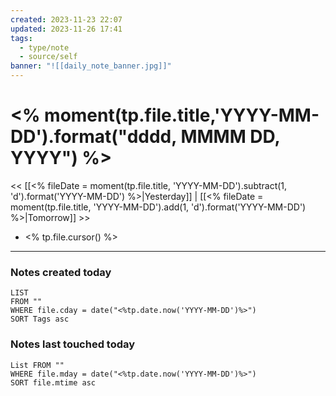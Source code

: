 ```yaml
---
created: 2023-11-23 22:07
updated: 2023-11-26 17:41
tags:
  - type/note
  - source/self
banner: "![[daily_note_banner.jpg]]"
---
```

# <% moment(tp.file.title,'YYYY-MM-DD').format("dddd, MMMM DD, YYYY") %>

<< [[<% fileDate = moment(tp.file.title, 'YYYY-MM-DD').subtract(1, 'd').format('YYYY-MM-DD') %>|Yesterday]] | [[<% fileDate = moment(tp.file.title, 'YYYY-MM-DD').add(1, 'd').format('YYYY-MM-DD') %>|Tomorrow]] >>

- <% tp.file.cursor() %>

---

### Notes created today
```dataview
LIST
FROM "" 
WHERE file.cday = date("<%tp.date.now('YYYY-MM-DD')%>") 
SORT Tags asc
```

### Notes last touched today
```dataview
List FROM "" 
WHERE file.mday = date("<%tp.date.now('YYYY-MM-DD')%>") 
SORT file.mtime asc
```
